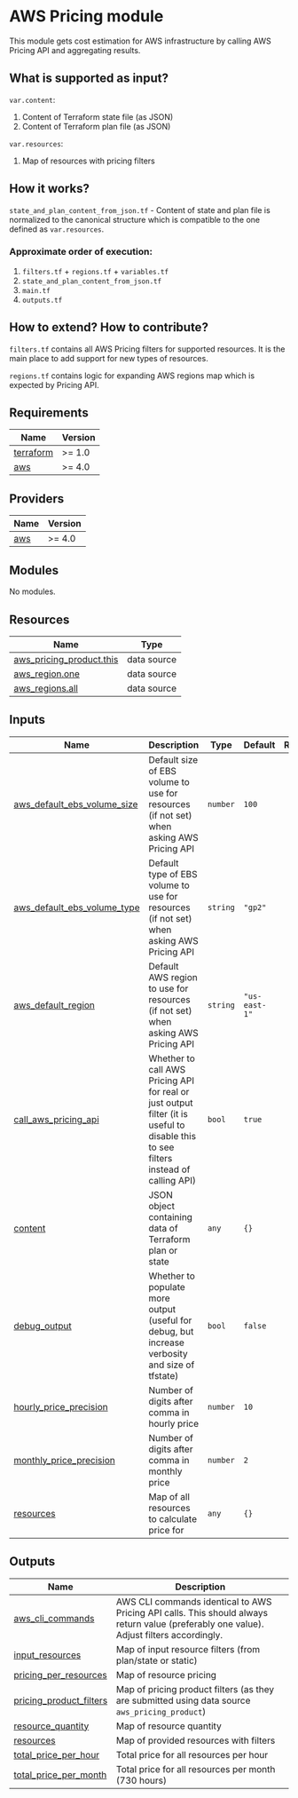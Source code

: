 # AWS Pricing module

This module gets cost estimation for AWS infrastructure by calling AWS Pricing API and aggregating results.

## What is supported as input?

`var.content`:
1. Content of Terraform state file (as JSON)
2. Content of Terraform plan file (as JSON)

`var.resources`:
1. Map of resources with pricing filters

## How it works?

`state_and_plan_content_from_json.tf` - Content of state and plan file is normalized to the canonical structure which is compatible to the one defined as `var.resources`.

### Approximate order of execution:

1. `filters.tf` + `regions.tf` + `variables.tf`
2. `state_and_plan_content_from_json.tf`
3. `main.tf`
4. `outputs.tf`

## How to extend? How to contribute?

`filters.tf` contains all AWS Pricing filters for supported resources. It is the main place to
add support for new types of resources.

`regions.tf` contains logic for expanding AWS regions map which is expected by Pricing API.

<!-- BEGINNING OF PRE-COMMIT-TERRAFORM DOCS HOOK -->
## Requirements

| Name | Version |
|------|---------|
| <a name="requirement_terraform"></a> [terraform](#requirement\_terraform) | >= 1.0 |
| <a name="requirement_aws"></a> [aws](#requirement\_aws) | >= 4.0 |

## Providers

| Name | Version |
|------|---------|
| <a name="provider_aws"></a> [aws](#provider\_aws) | >= 4.0 |

## Modules

No modules.

## Resources

| Name | Type |
|------|------|
| [aws_pricing_product.this](https://registry.terraform.io/providers/hashicorp/aws/latest/docs/data-sources/pricing_product) | data source |
| [aws_region.one](https://registry.terraform.io/providers/hashicorp/aws/latest/docs/data-sources/region) | data source |
| [aws_regions.all](https://registry.terraform.io/providers/hashicorp/aws/latest/docs/data-sources/regions) | data source |

## Inputs

| Name | Description | Type | Default | Required |
|------|-------------|------|---------|:--------:|
| <a name="input_aws_default_ebs_volume_size"></a> [aws\_default\_ebs\_volume\_size](#input\_aws\_default\_ebs\_volume\_size) | Default size of EBS volume to use for resources (if not set) when asking AWS Pricing API | `number` | `100` | no |
| <a name="input_aws_default_ebs_volume_type"></a> [aws\_default\_ebs\_volume\_type](#input\_aws\_default\_ebs\_volume\_type) | Default type of EBS volume to use for resources (if not set) when asking AWS Pricing API | `string` | `"gp2"` | no |
| <a name="input_aws_default_region"></a> [aws\_default\_region](#input\_aws\_default\_region) | Default AWS region to use for resources (if not set) when asking AWS Pricing API | `string` | `"us-east-1"` | no |
| <a name="input_call_aws_pricing_api"></a> [call\_aws\_pricing\_api](#input\_call\_aws\_pricing\_api) | Whether to call AWS Pricing API for real or just output filter (it is useful to disable this to see filters instead of calling API) | `bool` | `true` | no |
| <a name="input_content"></a> [content](#input\_content) | JSON object containing data of Terraform plan or state | `any` | `{}` | no |
| <a name="input_debug_output"></a> [debug\_output](#input\_debug\_output) | Whether to populate more output (useful for debug, but increase verbosity and size of tfstate) | `bool` | `false` | no |
| <a name="input_hourly_price_precision"></a> [hourly\_price\_precision](#input\_hourly\_price\_precision) | Number of digits after comma in hourly price | `number` | `10` | no |
| <a name="input_monthly_price_precision"></a> [monthly\_price\_precision](#input\_monthly\_price\_precision) | Number of digits after comma in monthly price | `number` | `2` | no |
| <a name="input_resources"></a> [resources](#input\_resources) | Map of all resources to calculate price for | `any` | `{}` | no |

## Outputs

| Name | Description |
|------|-------------|
| <a name="output_aws_cli_commands"></a> [aws\_cli\_commands](#output\_aws\_cli\_commands) | AWS CLI commands identical to AWS Pricing API calls. This should always return value (preferably one value). Adjust filters accordingly. |
| <a name="output_input_resources"></a> [input\_resources](#output\_input\_resources) | Map of input resource filters (from plan/state or static) |
| <a name="output_pricing_per_resources"></a> [pricing\_per\_resources](#output\_pricing\_per\_resources) | Map of resource pricing |
| <a name="output_pricing_product_filters"></a> [pricing\_product\_filters](#output\_pricing\_product\_filters) | Map of pricing product filters (as they are submitted using data source `aws_pricing_product`) |
| <a name="output_resource_quantity"></a> [resource\_quantity](#output\_resource\_quantity) | Map of resource quantity |
| <a name="output_resources"></a> [resources](#output\_resources) | Map of provided resources with filters |
| <a name="output_total_price_per_hour"></a> [total\_price\_per\_hour](#output\_total\_price\_per\_hour) | Total price for all resources per hour |
| <a name="output_total_price_per_month"></a> [total\_price\_per\_month](#output\_total\_price\_per\_month) | Total price for all resources per month (730 hours) |
<!-- END OF PRE-COMMIT-TERRAFORM DOCS HOOK -->
